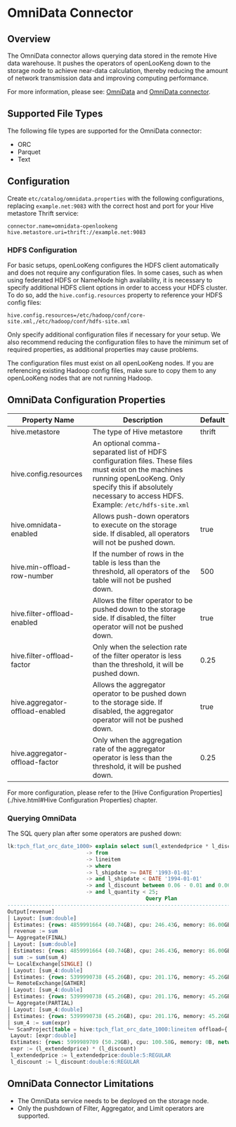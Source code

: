 
OmniData Connector
==============

## Overview

The OmniData connector allows querying data stored in the remote Hive data warehouse.
It pushes the operators of openLooKeng down to the storage node to achieve near-data calculation, thereby reducing the amount of network transmission data and improving computing performance.

For more information, please see: [OmniData](https://www.hikunpeng.com/en/developer/boostkit/big-data?accelerated=3) and [OmniData connector](https://github.com/kunpengcompute/omnidata-openlookeng-connector).

## Supported File Types


The following file types are supported for the OmniData connector:

-   ORC
-   Parquet
-   Text

## Configuration

Create `etc/catalog/omnidata.properties` with the following configurations, replacing `example.net:9083` with the correct host and port for your Hive metastore Thrift service:

``` properties
connector.name=omnidata-openlookeng
hive.metastore.uri=thrift://example.net:9083
```

### HDFS Configuration

For basic setups, openLooKeng configures the HDFS client automatically and does not require any configuration files. In some cases, such as when using federated HDFS or NameNode high availability, it is necessary to specify additional HDFS client options in order to access your HDFS cluster. To do so, add the `hive.config.resources` property to reference your HDFS config files:

``` properties
hive.config.resources=/etc/hadoop/conf/core-site.xml,/etc/hadoop/conf/hdfs-site.xml
```

Only specify additional configuration files if necessary for your setup. We also recommend reducing the configuration files to have the minimum set of required properties, as additional properties may cause problems.

The configuration files must exist on all openLooKeng nodes. If you are referencing existing Hadoop config files, make sure to copy them to any openLooKeng nodes that are not running Hadoop.

## OmniData Configuration Properties

| Property Name                   | Description                                                  | Default |
| ------------------------------- | ------------------------------------------------------------ | ------- |
| hive.metastore                  | The type of Hive metastore                                   | thrift  |
| hive.config.resources           | An optional comma-separated list of HDFS configuration files. These files must exist on the machines running openLooKeng. Only specify this if absolutely necessary to access HDFS. Example: `/etc/hdfs-site.xml` |         |
| hive.omnidata-enabled           | Allows push-down operators to execute on the storage side. If disabled, all operators will not be pushed down. | true    |
| hive.min-offload-row-number     | If the number of rows in the table is less than the threshold, all operators of the table will not be pushed down. | 500     |
| hive.filter-offload-enabled     | Allows the filter operator to be pushed down to the storage side. If disabled, the filter operator will not be pushed down. | true    |
| hive.filter-offload-factor      | Only when the selection rate of the filter operator is less than the threshold, it will be pushed down. | 0.25    |
| hive.aggregator-offload-enabled | Allows the aggregator operator to be pushed down to the storage side. If disabled, the aggregator operator will not be pushed down. | true    |
| hive.aggregator-offload-factor  | Only when the aggregation rate of the aggregator operator is less than the threshold, it will be pushed down. | 0.25    |

For more configuration, please refer to the [Hive Configuration Properties](./hive.html#Hive Configuration Properties) chapter.

### Querying OmniData

The SQL query plan after some operators are pushed down:

```sql
lk:tpch_flat_orc_date_1000> explain select sum(l_extendedprice * l_discount) as revenue
				 		 -> from
				 		 -> lineitem
				 		 -> where
				 		 -> l_shipdate >= DATE '1993-01-01'
				 		 -> and l_shipdate < DATE '1994-01-01'
				 		 -> and l_discount between 0.06 - 0.01 and 0.06 + 0.01
				 		 -> and l_quantity < 25;
				 							Query Plan
------------------------------------------------------------------------------------------------------
Output[revenue]
│ Layout: [sum:double]
│ Estimates: {rows: 4859991664 (40.74GB), cpu: 246.43G, memory: 86.00GB, network: 45.26GB}
│ revenue := sum
└─ Aggregate(FINAL)
│ Layout: [sum:double]
│ Estimates: {rows: 4859991664 (40.74GB), cpu: 246.43G, memory: 86.00GB, network: 45.26GB}
│ sum := sum(sum_4)
└─ LocalExchange[SINGLE] ()
│ Layout: [sum_4:double]
│ Estimates: {rows: 5399990738 (45.26GB), cpu: 201.17G, memory: 45.26GB, network: 45.26GB}
└─ RemoteExchange[GATHER]
│ Layout: [sum_4:double]
│ Estimates: {rows: 5399990738 (45.26GB), cpu: 201.17G, memory: 45.26GB, network: 45.26GB}
└─ Aggregate(PARTIAL)
│ Layout: [sum_4:double]
│ Estimates: {rows: 5399990738 (45.26GB), cpu: 201.17G, memory: 45.26GB, network: 0B}
│ sum_4 := sum(expr)
└─ ScanProject[table = hive:tpch_flat_orc_date_1000:lineitem offload={ filter=[AND(AND(BETWEEN(l_discount, 0.05, 0.07), LESS_THAN(l_quantity, 25.0)), AND(GREATER_THAN_OR_EQUAL(l_shipdate, 8401), LESS_THAN(l_shipdate, 8766)))]} ]
 Layout: [expr:double]
 Estimates: {rows: 5999989709 (50.29GB), cpu: 100.58G, memory: 0B, network: 0B}/{rows: 5999989709 (50.29GB), cpu: 150.87G, memory: 0B, network: 0B}
 expr := (l_extendedprice) * (l_discount)
 l_extendedprice := l_extendedprice:double:5:REGULAR
 l_discount := l_discount:double:6:REGULAR
```


## OmniData Connector Limitations


- The OmniData service needs to be deployed on the storage node.
- Only the pushdown of Filter, Aggregator, and Limit operators are supported.
